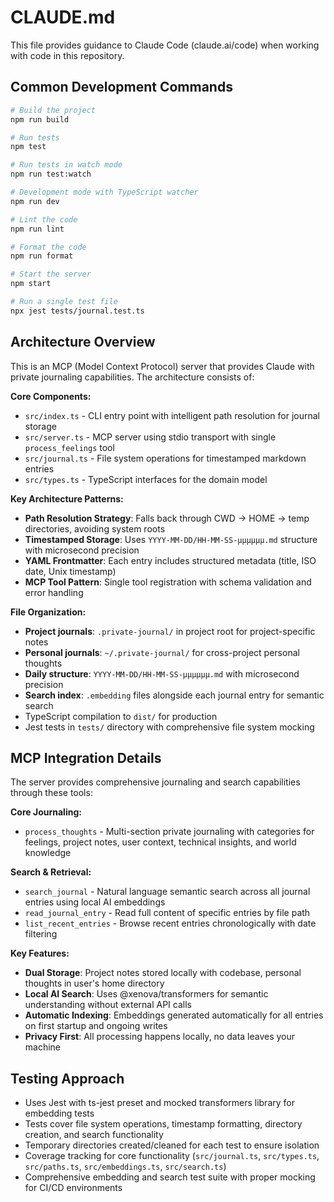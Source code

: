 # CLAUDE.md

This file provides guidance to Claude Code (claude.ai/code) when working with code in this repository.

## Common Development Commands

```bash
# Build the project
npm run build

# Run tests
npm test

# Run tests in watch mode
npm run test:watch

# Development mode with TypeScript watcher
npm run dev

# Lint the code
npm run lint

# Format the code
npm run format

# Start the server
npm start

# Run a single test file
npx jest tests/journal.test.ts
```

## Architecture Overview

This is an MCP (Model Context Protocol) server that provides Claude with private journaling capabilities. The architecture consists of:

**Core Components:**
- `src/index.ts` - CLI entry point with intelligent path resolution for journal storage
- `src/server.ts` - MCP server using stdio transport with single `process_feelings` tool
- `src/journal.ts` - File system operations for timestamped markdown entries
- `src/types.ts` - TypeScript interfaces for the domain model

**Key Architecture Patterns:**
- **Path Resolution Strategy**: Falls back through CWD → HOME → temp directories, avoiding system roots
- **Timestamped Storage**: Uses `YYYY-MM-DD/HH-MM-SS-μμμμμμ.md` structure with microsecond precision
- **YAML Frontmatter**: Each entry includes structured metadata (title, ISO date, Unix timestamp)
- **MCP Tool Pattern**: Single tool registration with schema validation and error handling

**File Organization:**
- **Project journals**: `.private-journal/` in project root for project-specific notes
- **Personal journals**: `~/.private-journal/` for cross-project personal thoughts  
- **Daily structure**: `YYYY-MM-DD/HH-MM-SS-μμμμμμ.md` with microsecond precision
- **Search index**: `.embedding` files alongside each journal entry for semantic search
- TypeScript compilation to `dist/` for production
- Jest tests in `tests/` directory with comprehensive file system mocking

## MCP Integration Details

The server provides comprehensive journaling and search capabilities through these tools:

**Core Journaling:**
- `process_thoughts` - Multi-section private journaling with categories for feelings, project notes, user context, technical insights, and world knowledge

**Search & Retrieval:**
- `search_journal` - Natural language semantic search across all journal entries using local AI embeddings
- `read_journal_entry` - Read full content of specific entries by file path
- `list_recent_entries` - Browse recent entries chronologically with date filtering

**Key Features:**
- **Dual Storage**: Project notes stored locally with codebase, personal thoughts in user's home directory
- **Local AI Search**: Uses @xenova/transformers for semantic understanding without external API calls
- **Automatic Indexing**: Embeddings generated automatically for all entries on first startup and ongoing writes
- **Privacy First**: All processing happens locally, no data leaves your machine

## Testing Approach

- Uses Jest with ts-jest preset and mocked transformers library for embedding tests
- Tests cover file system operations, timestamp formatting, directory creation, and search functionality
- Temporary directories created/cleaned for each test to ensure isolation
- Coverage tracking for core functionality (`src/journal.ts`, `src/types.ts`, `src/paths.ts`, `src/embeddings.ts`, `src/search.ts`)
- Comprehensive embedding and search test suite with proper mocking for CI/CD environments